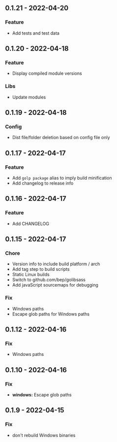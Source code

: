## 0.1.21 - 2022-04-20

### Feature
- Add tests and test data


## 0.1.20 - 2022-04-18

### Feature
- Display compiled module versions

### Libs
- Update modules


## 0.1.19 - 2022-04-18

### Config
- Dist file/folder deletion based on config file only


## 0.1.17 - 2022-04-17

### Feature
- Add `golp package` alias to imply build minification
- Add changelog to release info


## 0.1.16 - 2022-04-17

### Feature
- Add CHANGELOG


## 0.1.15 - 2022-04-17

### Chore
- Version info to include build platform / arch
- Add tag step to build scripts
- Static Linux builds
- Switch to github.com/bep/golibsass
- Add javaScript sourcemaps for debugging

### Fix
- Windows paths
- Escape glob paths for Windows paths


## 0.1.12 - 2022-04-16

### Fix
- Windows paths


## 0.1.10 - 2022-04-16

### Fix
- **windows:** Escape glob paths


## 0.1.9 - 2022-04-15

### Fix
- don't rebuild Windows binaries


